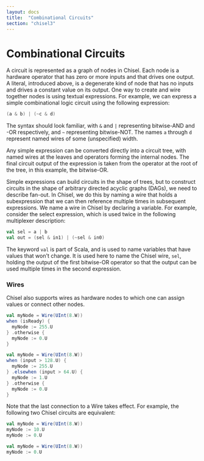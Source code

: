 ```yaml
---
layout: docs
title:  "Combinational Circuits"
section: "chisel3"
---
```


# Combinational Circuits

A circuit is represented as a graph of nodes in Chisel.  Each node is
a hardware operator that has zero or more inputs and that drives one
output.  A literal, introduced above, is a degenerate kind of node
that has no inputs and drives a constant value on its output.  One way
to create and wire together nodes is using textual expressions.  For
example, we can express a simple combinational logic circuit
using the following expression:

```scala
(a & b) | (~c & d)
```

The syntax should look familiar, with `&` and `|`
representing bitwise-AND and -OR respectively, and `~`
representing bitwise-NOT.  The names `a` through `d`
represent named wires of some (unspecified) width.

Any simple expression can be converted directly into a circuit tree,
with named wires at the leaves and operators forming the internal
nodes.  The final circuit output of the expression is taken from the
operator at the root of the tree, in this example, the bitwise-OR.

Simple expressions can build circuits in the shape of trees, but to
construct circuits in the shape of arbitrary directed acyclic graphs
(DAGs), we need to describe fan-out.  In Chisel, we do this by naming
a wire that holds a subexpression that we can then reference multiple
times in subsequent expressions.  We name a wire in Chisel by
declaring a variable.  For example, consider the select expression,
which is used twice in the following multiplexer description:
```scala
val sel = a | b
val out = (sel & in1) | (~sel & in0)
```

The keyword `val` is part of Scala, and is used to name variables
that have values that won't change.  It is used here to name the
Chisel wire, `sel`, holding the output of the first bitwise-OR
operator so that the output can be used multiple times in the second
expression.

### Wires

Chisel also supports wires as hardware nodes to which one can assign values or connect other nodes.

```scala
val myNode = Wire(UInt(8.W))
when (isReady) {
  myNode := 255.U
} .otherwise {
  myNode := 0.U
}
```

```scala
val myNode = Wire(UInt(8.W))
when (input > 128.U) {
  myNode := 255.U
} .elsewhen (input > 64.U) {
  myNode := 1.U
} .otherwise {
  myNode := 0.U
}
```

Note that the last connection to a Wire takes effect. For example, the following two Chisel circuits are equivalent:

```scala
val myNode = Wire(UInt(8.W))
myNode := 10.U
myNode := 0.U
```

```scala
val myNode = Wire(UInt(8.W))
myNode := 0.U
```
